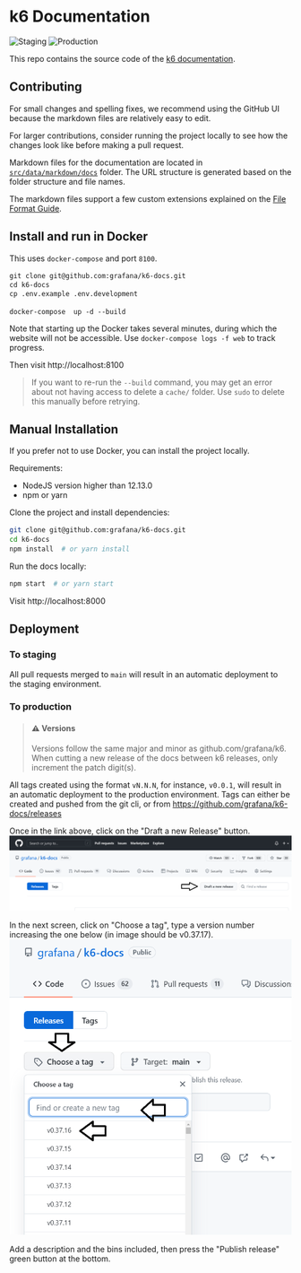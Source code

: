 # k6 Documentation
![Staging](https://github.com/grafana/k6-docs/workflows/Staging/badge.svg)
![Production](https://github.com/grafana/k6-docs/workflows/Production/badge.svg)

This repo contains the source code of the [k6 documentation](https://k6.io/docs/).

## Contributing

For small changes and spelling fixes, we recommend using the GitHub UI because the markdown files are relatively easy to edit.

For larger contributions, consider running the project locally to see how the changes look like before making a pull request.

Markdown files for the documentation are located in [`src/data/markdown/docs`](src/data/markdown/docs) folder. The URL structure is generated based on the folder structure and file names.

The markdown files support a few custom extensions explained on the [File Format Guide](CONTRIBUTING_FILE_FORMAT.md).

## Install and run in Docker

This uses `docker-compose` and port `8100`.

```shell
git clone git@github.com:grafana/k6-docs.git
cd k6-docs
cp .env.example .env.development

docker-compose  up -d --build
```

Note that starting up the Docker takes several minutes, during which the
website will not be accessible. Use `docker-compose logs -f web` to track
progress.

Then visit http://localhost:8100

> If you want to re-run the `--build` command, you may get an error about not having access to delete a `cache/` folder. Use `sudo` to delete this manually before retrying.


## Manual Installation
If you prefer not to use Docker, you can install the project locally.

Requirements:
- NodeJS version higher than 12.13.0
- npm or yarn

Clone the project and install dependencies:

```bash
git clone git@github.com:grafana/k6-docs.git
cd k6-docs
npm install  # or yarn install
```

Run the docs locally:

```bash
npm start  # or yarn start
```

Visit http://localhost:8000

## Deployment

### To staging
All pull requests merged to `main` will result in an automatic deployment to the staging environment.

### To production

>  #### ⚠️ Versions
>
> Versions follow the same major and minor as github.com/grafana/k6. When cutting a new release of the docs between k6 releases, only increment the patch digit(s).

All tags created using the format `vN.N.N`, for instance, `v0.0.1`, will result in an automatic deployment to the production environment. Tags can either be created and pushed from the git cli, or from https://github.com/grafana/k6-docs/releases

Once in the link above, click on the "Draft a new Release" button.
![DraftRelease1](./internal-images/DraftNewRelease.png)

In the next screen, click on "Choose a tag", type a version number increasing the one below (in image should be v0.37.17).
![DraftRelease2](./internal-images/DraftNewRelease2.png)

Add a description and the bins included, then press the "Publish release" green button at the bottom.
